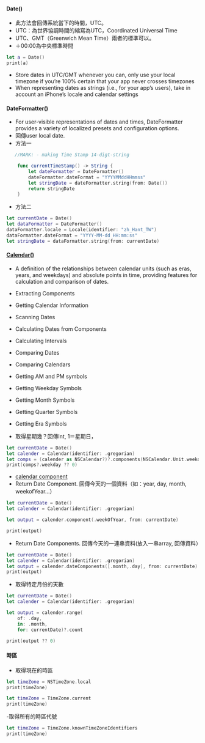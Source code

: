#### Date()
- 此方法會回傳系統當下的時間，UTC。
- UTC：為世界協調時間的縮寫為UTC，Coordinated Universal Time
- UTC、GMT（Greenwich Mean Time）兩者的標準可以。
- ＋00:00為中央標準時間
```Swift
let a = Date()
print(a)
```

- Store dates in UTC/GMT whenever you can, only use your local timezone if you’re 100% certain that your app never crosses timezones
- When representing dates as strings (i.e., for your app’s users), take in account an iPhone’s locale and calendar settings

#### DateFormatter()
- For user-visible representations of dates and times, DateFormatter provides a variety of localized presets and configuration options.
- 回傳user local date.
- 方法一
```Swift
   //MARK: - making Time Stamp 14-digt-string

    func currentTimeStamp() -> String {
        let dateFormatter = DateFormatter()
        dateFormatter.dateFormat = "YYYYMMddHHmmss"
        let stringDate = dateFormatter.string(from: Date())
        return stringDate
    }
```
- 方法二
```Swift
let currentDate = Date()
let dataFormatter = DateFormatter()
dataFormatter.locale = Locale(identifier: "zh_Hant_TW")
dataFormatter.dateFormat = "YYYY-MM-dd HH:mm:ss"
let stringDate = dataFormatter.string(from: currentDate)
```
#### [Calendar()](https://developer.apple.com/documentation/foundation/calendar)
-  A definition of the relationships between calendar units (such as eras, years, and weekdays) and absolute points in time, providing features for calculation and comparison of dates.
-  Extracting Components
-  Getting Calendar Information
-  Scanning Dates
-  Calculating Dates from Components
-  Calculating Intervals
-  Comparing Dates
-  Comparing Calendars
-  Getting AM and PM symbols
-  Getting Weekday Symbols
-  Getting Month Symbols
-  Getting Quarter Symbols
-  Getting Era Symbols

- 取得星期幾？回傳Int, 1＝星期日，
```Swift
let currentDate = Date()
let calender = Calendar(identifier: .gregorian)
let comps = (calender as NSCalendar?)?.components(NSCalendar.Unit.weekday, from: currentDate)
print(comps?.weekday ?? 0)
```

- [calendar component](https://developer.apple.com/documentation/foundation/calendar/component)
- Return Date Component. 回傳今天的一個資料（如：year, day, month, weekofYear...）
```Swift
let currentDate = Date()
let calender = Calendar(identifier: .gregorian)

let output = calender.component(.weekOfYear, from: currentDate)

print(output)
```
- Return Date Components. 回傳今天的一連串資料(放入一串array, 回傳資料）
```Swift
let currentDate = Date()
let calender = Calendar(identifier: .gregorian)
let output = calender.dateComponents([.month,.day], from: currentDate)
print(output)
```

- 取得特定月份的天數
```Swift
let currentDate = Date()
let calender = Calendar(identifier: .gregorian)

let output = calender.range(
    of: .day,
    in: .month,
    for: currentDate)?.count

print(output ?? 0)

```

#### 時區
- 取得現在的時區
```Swift
let timeZone = NSTimeZone.local
print(timeZone)
```
```Swift
let timeZone = TimeZone.current
print(timeZone)
```
-取得所有的時區代號
```Swift
let timeZone = TimeZone.knownTimeZoneIdentifiers
print(timeZone)
```
